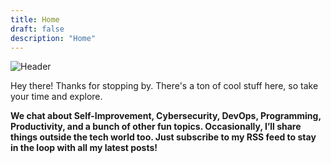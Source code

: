 ```yaml
---
title: Home
draft: false
description: "Home"
---
```


![Header](/img/main.gif)

<div class="dsclmr">Hey there! Thanks for stopping by. There's a ton of cool stuff here, so take your time and explore.</div>

**We chat about Self-Improvement, Cybersecurity, DevOps,
Programming, Productivity, and a bunch of other fun topics.
Occasionally, I’ll share things outside the tech world
too. Just subscribe to my RSS feed to stay in the loop
with all my latest posts! <i class="fa-solid fa-person-walking"></i>**
